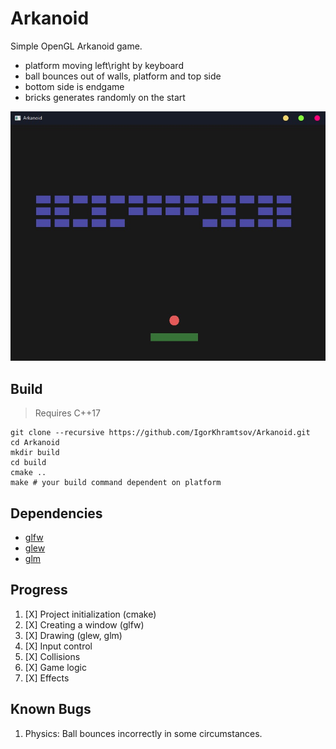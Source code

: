 Arkanoid
====================

Simple OpenGL Arkanoid game.

  - platform moving left\right by keyboard
  - ball bounces out of walls, platform and top side
  - bottom side is endgame
  - bricks generates randomly on the start

![Screenshot of program](assets/screenshot.jpg)

## Build

> Requires C++17

```
git clone --recursive https://github.com/IgorKhramtsov/Arkanoid.git
cd Arkanoid
mkdir build
cd build 
cmake ..
make # your build command dependent on platform
```

## Dependencies

 - [glfw](https://github.com/glfw/glfw)
 - [glew](https://github.com/nigels-com/glew)
 - [glm](https://github.com/g-truc/glm)

 ## Progress

 1. [X] Project initialization (cmake)
 2. [X] Creating a window (glfw)
 3. [X] Drawing (glew, glm)
 4. [X] Input control
 5. [X] Collisions
 6. [X] Game logic
 7. [X] Effects

 ## Known Bugs

 1. Physics: Ball bounces incorrectly in some circumstances.